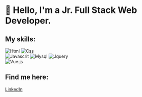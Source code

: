 # 👋 Hello, I'm a Jr. Full Stack Web Developer.

## My skills:

![Html](https://img.shields.io/badge/Html-ff0000?style=for-the-badge&logo=html&logoColor=white&labelColor=101010)
![Css](https://img.shields.io/badge/Css-0000cd?style=for-the-badge&logo=css&logoColor=white&labelColor=101010)</br>
![Javascrit](https://img.shields.io/badge/Javascript-fff700?style=for-the-badge&logo=javascript&logoColor=white&labelColor=101010)
![Mysql](https://img.shields.io/badge/Mysql-ffa500?style=for-the-badge&logo=mysql&logoColor=white&labelColor=101010)
![Jquery](https://img.shields.io/badge/Jquery-0000cd?style=for-the-badge&logo=jquery&logoColor=white&labelColor=101010)</br>
![Vue.js](https://img.shields.io/badge/Vue.js-3fb27f?style=for-the-badge&logo=vue.js&logoColor=white&labelColor=101010)

## Find me here:

[LinkedIn](https://www.linkedin.com/in/annalisa-de-santis-354a7b205)

